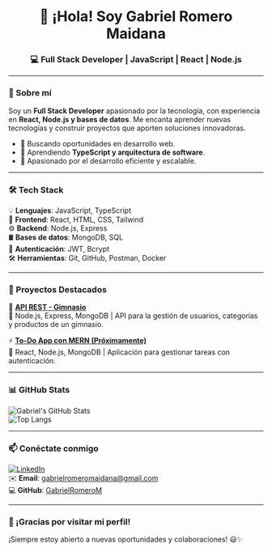 <h1 align="center">👋 ¡Hola! Soy Gabriel Romero Maidana</h1>
<h3 align="center">💻 Full Stack Developer | JavaScript | React | Node.js</h3>

---

### 🚀 Sobre mí  
Soy un **Full Stack Developer** apasionado por la tecnología, con experiencia en **React, Node.js y bases de datos**. Me encanta aprender nuevas tecnologías y construir proyectos que aporten soluciones innovadoras.  

- 🔎 Buscando oportunidades en desarrollo web.  
- 🌱 Aprendiendo **TypeScript y arquitectura de software**.  
- 🎯 Apasionado por el desarrollo eficiente y escalable.  

---

### 🛠️ Tech Stack  
💡 **Lenguajes**: JavaScript, TypeScript  
🎨 **Frontend**: React, HTML, CSS, Tailwind  
⚙️ **Backend**: Node.js, Express  
🛢️ **Bases de datos**: MongoDB, SQL  
🔐 **Autenticación**: JWT, Bcrypt  
🛠️ **Herramientas**: Git, GitHub, Postman, Docker  

---

### 📌 Proyectos Destacados  
🌟 **[API REST - Gimnasio](https://github.com/GabrielRomeroM/Gym-backend)**  
📌 Node.js, Express, MongoDB | API para la gestión de usuarios, categorías y productos de un gimnasio.  

⚡ **[To-Do App con MERN (Próximamente)]()**  
📌 React, Node.js, MongoDB | Aplicación para gestionar tareas con autenticación.  

---

### 📊 GitHub Stats  
![Gabriel's GitHub Stats](https://github-readme-stats.vercel.app/api?username=GabrielRomeroM&show_icons=true&theme=react&hide_border=true)  
![Top Langs](https://github-readme-stats.vercel.app/api/top-langs/?username=GabrielRomeroM&layout=compact&theme=react&hide_border=true)  

---

### 📫 Conéctate conmigo  
[![LinkedIn](https://img.shields.io/badge/LinkedIn-GabrielRomeroM-blue?logo=linkedin)](https://www.linkedin.com/in/gabriel-romero-maidana-645a621b8)  
✉️ **Email**: gabrielromeromaidana@gmail.com  
💻 **GitHub**: [GabrielRomeroM](https://github.com/GabrielRomeroM)  

---

### 🚀 ¡Gracias por visitar mi perfil!  
¡Siempre estoy abierto a nuevas oportunidades y colaboraciones! 😃✨  
